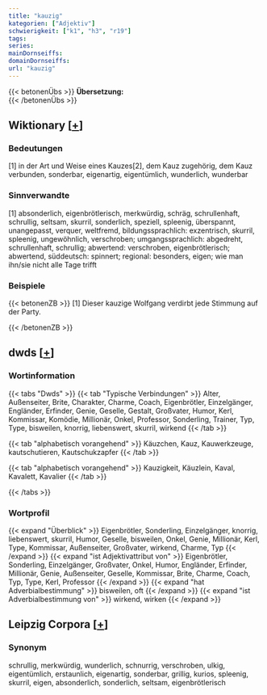 ```yaml
---
title: "kauzig"
kategorien: ["Adjektiv"]
schwierigkeit: ["k1", "h3", "r19"]
tags:
series:
mainDornseiffs:
domainDornseiffs:
url: "kauzig"
---
```


{{< betonenÜbs >}}
**Übersetzung:**  
{{< /betonenÜbs >}}

## Wiktionary [[+](https://de.wiktionary.org/wiki/kauzig)]

### Bedeutungen
[1] in der Art und Weise eines Kauzes[2], dem Kauz zugehörig, dem Kauz verbunden, sonderbar, eigenartig, eigentümlich, wunderlich, wunderbar  

### Sinnverwandte
[1] absonderlich, eigenbrötlerisch, merkwürdig, schräg, schrullenhaft, schrullig, seltsam, skurril, sonderlich, speziell, spleenig, überspannt, unangepasst, verquer, weltfremd, bildungssprachlich: exzentrisch, skurril, spleenig, ungewöhnlich, verschroben; umgangssprachlich: abgedreht, schrullenhaft, schrullig; abwertend: verschroben, eigenbrötlerisch; abwertend, süddeutsch: spinnert; regional: besonders, eigen; wie man ihn/sie nicht alle Tage trifft  

### Beispiele
{{< betonenZB >}}
[1] Dieser kauzige Wolfgang verdirbt jede Stimmung auf der Party.  

{{< /betonenZB >}}


## dwds [[+](https://www.dwds.de/wb/kauzig)]

### Wortinformation
{{< tabs "Dwds" >}}
{{< tab "Typische Verbindungen" >}}
Alter, Außenseiter, Brite, Charakter, Charme, Coach, Eigenbrötler, Einzelgänger, Engländer, Erfinder, Genie, Geselle, Gestalt, Großvater, Humor, Kerl, Kommissar, Komödie, Millionär, Onkel, Professor, Sonderling, Trainer, Typ, Type, bisweilen, knorrig, liebenswert, skurril, wirkend
{{< /tab >}}

{{< tab "alphabetisch vorangehend" >}}
Käuzchen, Kauz, Kauwerkzeuge, kautschutieren, Kautschukzapfer
{{< /tab >}}

{{< tab "alphabetisch vorangehend" >}}
Kauzigkeit, Käuzlein, Kaval, Kavalett, Kavalier
{{< /tab >}}

{{< /tabs >}}

### Wortprofil
{{< expand "Überblick" >}} Eigenbrötler, Sonderling, Einzelgänger, knorrig, liebenswert, skurril, Humor, Geselle, bisweilen, Onkel, Genie, Millionär, Kerl, Type, Kommissar, Außenseiter, Großvater, wirkend, Charme, Typ {{< /expand >}}
{{< expand "ist Adjektivattribut von" >}} Eigenbrötler, Sonderling, Einzelgänger, Großvater, Onkel, Humor, Engländer, Erfinder, Millionär, Genie, Außenseiter, Geselle, Kommissar, Brite, Charme, Coach, Typ, Type, Kerl, Professor {{< /expand >}}
{{< expand "hat Adverbialbestimmung" >}} bisweilen, oft {{< /expand >}}
{{< expand "ist Adverbialbestimmung von" >}} wirkend, wirken {{< /expand >}}

## Leipzig Corpora [[+](https://corpora.uni-leipzig.de/en/res?word=kauzig&corpusId=deu_newscrawl-public_2018)]


### Synonym
schrullig, merkwürdig, wunderlich, schnurrig, verschroben, ulkig, eigentümlich, erstaunlich, eigenartig, sonderbar, grillig, kurios, spleenig, skurril, eigen, absonderlich, sonderlich, seltsam, eigenbrötlerisch

